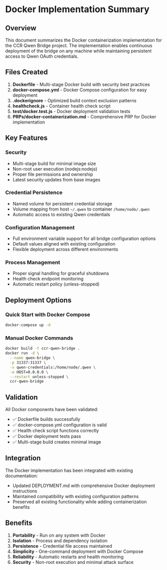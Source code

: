 # Docker Implementation Summary

## Overview

This document summarizes the Docker containerization implementation for the CCR Qwen Bridge project. The implementation enables continuous deployment of the bridge on any machine while maintaining persistent access to Qwen OAuth credentials.

## Files Created

1. **Dockerfile** - Multi-stage Docker build with security best practices
2. **docker-compose.yml** - Docker Compose configuration for easy deployment
3. **.dockerignore** - Optimized build context exclusion patterns
4. **healthcheck.js** - Container health check script
5. **test/docker.test.js** - Docker deployment validation tests
6. **PRPs/docker-containerization.md** - Comprehensive PRP for Docker implementation

## Key Features

### Security
- Multi-stage build for minimal image size
- Non-root user execution (nodejs:nodejs)
- Proper file permissions and ownership
- Latest security updates from base images

### Credential Persistence
- Named volume for persistent credential storage
- Volume mapping from host `~/.qwen` to container `/home/node/.qwen`
- Automatic access to existing Qwen credentials

### Configuration Management
- Full environment variable support for all bridge configuration options
- Default values aligned with existing configuration
- Flexible deployment across different environments

### Process Management
- Proper signal handling for graceful shutdowns
- Health check endpoint monitoring
- Automatic restart policy (unless-stopped)

## Deployment Options

### Quick Start with Docker Compose
```bash
docker-compose up -d
```

### Manual Docker Commands
```bash
docker build -t ccr-qwen-bridge .
docker run -d \
  --name qwen-bridge \
  -p 31337:31337 \
  -v qwen-credentials:/home/node/.qwen \
  -e HOST=0.0.0.0 \
  --restart unless-stopped \
  ccr-qwen-bridge
```

## Validation

All Docker components have been validated:
- ✅ Dockerfile builds successfully
- ✅ docker-compose.yml configuration is valid
- ✅ Health check script functions correctly
- ✅ Docker deployment tests pass
- ✅ Multi-stage build creates minimal image

## Integration

The Docker implementation has been integrated with existing documentation:
- Updated DEPLOYMENT.md with comprehensive Docker deployment instructions
- Maintained compatibility with existing configuration patterns
- Preserved all existing functionality while adding containerization benefits

## Benefits

1. **Portability** - Run on any system with Docker
2. **Isolation** - Process and dependency isolation
3. **Persistence** - Credential file access maintained
4. **Simplicity** - One-command deployment with Docker Compose
5. **Reliability** - Automatic restarts and health monitoring
6. **Security** - Non-root execution and minimal attack surface